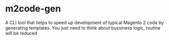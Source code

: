 # m2code-gen

A CLI tool that helps to speed up development of typical Magento 2 code by generating templates. You just need to think about bussiness logic, routine will be reduced
